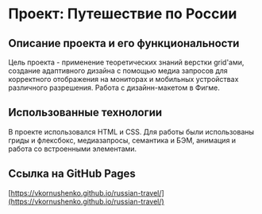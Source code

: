 # Проект: Путешествие по России
## Описание проекта и его функциональности
Цель проекта - применение теоретических знаний верстки grid'ами, создание адаптивного дизайна с помощью медиа запросов для корректного отображения на мониторах и мобильных устройствах различного разрешения. Работа с дизайнн-макетом в Фигме.
## Использованные технологии
В проекте использовался HTML и CSS. Для работы были использованы гриды и флексбокс, медиазапросы, семантика и БЭМ, анимация и работа со встроенными элементами.
## Ссылка на GitHub Pages
[https://vkornushenko.github.io/russian-travel/](https://vkornushenko.github.io/russian-travel/)
